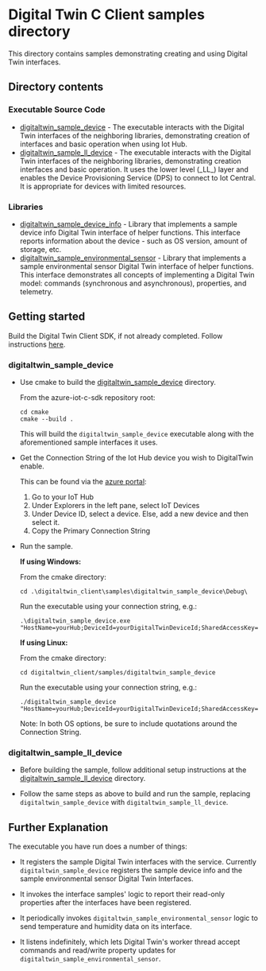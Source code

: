 # Digital Twin C Client samples directory

This directory contains samples demonstrating creating and using Digital Twin interfaces.  

## Directory contents

### Executable Source Code
* [digitaltwin\_sample\_device](./digitaltwin_sample_device) - The executable interacts with the Digital Twin interfaces of the neighboring libraries, demonstrating creation of interfaces and basic operation when using Iot Hub.
* [digitaltwin\_sample\_ll_device](./digitaltwin_sample_ll_device) - The executable interacts with the Digital Twin interfaces of the neighboring libraries, demonstrating creation interfaces and basic operation.  It uses the lower level (\_LL\_) layer and enables the Device Provisioning Service (DPS) to connect to Iot Central. It is appropriate for devices with limited resources.

### Libraries
* [digitaltwin\_sample\_device_info](./digitaltwin_sample_device_info) - Library that implements a sample device info Digital Twin interface of helper functions.  This interface reports information about the device - such as OS version, amount of storage, etc.
* [digitaltwin\_sample\_environmental_sensor](./digitaltwin_sample_environmental_sensor) - Library that implements a sample environmental sensor Digital Twin interface of helper functions.  This interface demonstrates all concepts of implementing a Digital Twin model: commands (synchronous and asynchronous), properties, and telemetry.

## Getting started
Build the Digital Twin Client SDK, if not already completed.  Follow instructions [here](../doc/building_sdk.md).

### digitaltwin\_sample\_device

* Use cmake to build the [digitaltwin\_sample\_device](digitaltwin_sample_device) directory.

  From the azure-iot-c-sdk repository root:
  ```
  cd cmake
  cmake --build .
  ```
  This will build the `digitaltwin_sample_device` executable along with the aforementioned sample interfaces it uses.

* Get the Connection String of the Iot Hub device you wish to DigitalTwin enable.  

  This can be found via the [azure portal](https://portal.azure.com):  
    1. Go to your IoT Hub
    2. Under Explorers in the left pane, select IoT Devices
    3. Under Device ID, select a device.  Else, add a new device and then select it.
    4. Copy the Primary Connection String

* Run the sample.

  **If using Windows:** 

  From the cmake directory:
  ```
  cd .\digitaltwin_client\samples\digitaltwin_sample_device\Debug\
  ```
  Run the executable using your connection string, e.g.:
  ```
  .\digitaltwin_sample_device.exe "HostName=yourHub;DeviceId=yourDigitalTwinDeviceId;SharedAccessKey=secret"
  ```

  **If using Linux:**

  From the cmake directory:
  ```
  cd digitaltwin_client/samples/digitaltwin_sample_device
  ```
  Run the executable using your connection string, e.g.:
  ```
  ./digitaltwin_sample_device "HostName=yourHub;DeviceId=yourDigitalTwinDeviceId;SharedAccessKey=secret"
  ```

  Note: In both OS options, be sure to include quotations around the Connection String.



### digitaltwin\_sample\_ll_device

* Before building the sample, follow additional setup instructions at the [digitaltwin\_sample\_ll_device](./digitaltwin_sample_ll_device/readme.md) directory.

* Follow the same steps as above to build and run the sample, replacing `digitaltwin_sample_device` with `digitaltwin_sample_ll_device`.


## Further Explanation

  The executable you have run does a number of things:

  * It registers the sample Digital Twin interfaces with the service.  Currently `digitaltwin_sample_device` registers the sample device info and the sample environmental sensor Digital Twin Interfaces.

  * It invokes the interface samples' logic to report their read-only properties after the interfaces have been registered.

  * It periodically invokes `digitaltwin_sample_environmental_sensor` logic to send temperature and humidity data on its interface.

  * It listens indefinitely, which lets Digital Twin's worker thread accept commands and read/write property updates for  `digitaltwin_sample_environmental_sensor`.
